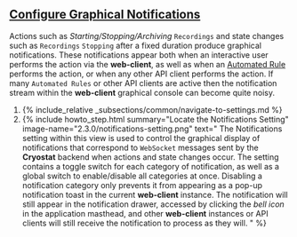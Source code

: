 ## [Configure Graphical Notifications](#configure-graphical-notifications)
Actions such as *Starting/Stopping/Archiving* `Recordings` and state changes such as `Recordings` `Stopping` after a fixed duration
produce graphical notifications. These notifications appear both when an interactive user performs the action via the
**web-client**, as well as when an [Automated Rule](#create-an-automated-rule) performs the action, or when any other API
client performs the action. If many `Automated Rules` or other API clients are active then the notification stream within
the **web-client** graphical console can become quite noisy.

<ol>
  <li>
    {% include_relative _subsections/common/navigate-to-settings.md %}
  </li>
  <li>
    {% include howto_step.html
      summary="Locate the Notifications Setting"
      image-name="2.3.0/notifications-setting.png"
      text="
        The Notifications setting within this view is used to control the graphical display of notifications that
        correspond to <code>WebSocket</code> messages sent by the <b>Cryostat</b> backend when actions and state changes occur. The setting
        contains a toggle switch for each category of notification, as well as a global switch to enable/disable all
        categories at once. Disabling a notification category only prevents it from appearing as a pop-up notification
        toast in the current <b>web-client</b> instance. The notification will still appear in the notification drawer, accessed
        by clicking the <i>bell icon</i> in the application masthead, and other <b>web-client</b> instances or API clients will still
        receive the notification to process as they will.
      "
    %}
  </li>
</ol>

